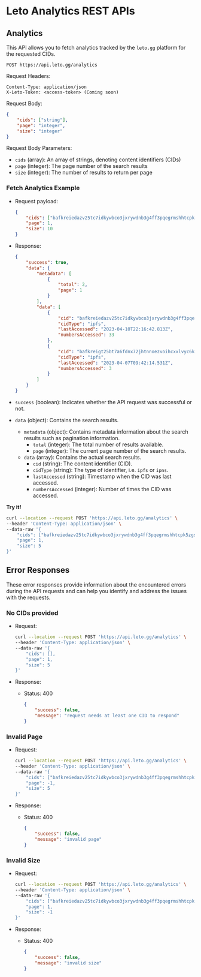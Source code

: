 # Leto Analytics REST APIs

## Analytics

This API allows you to fetch analytics tracked by the `leto.gg` platform for the requested CIDs.

```text
POST https://api.leto.gg/analytics
```

Request Headers:

```text
Content-Type: application/json
X-Leto-Token: <access-token> (Coming soon)
```

Request Body:

```json
{
    "cids": ["string"],
    "page": "integer",
    "size": "integer"
}
```

Request Body Parameters:

- `cids` (array): An array of strings, denoting content identifiers (CIDs)
- `page` (integer): The page number of the search results
- `size` (integer): The number of results to return per page

### Fetch Analytics Example

- Request payload:

  ```json
  {
      "cids": ["bafkreiedazv25tc7idkywbco3jxrywdnb3g4ff3pqegrmshhtcpk5zgsyi", "bafkreigt25bt7a6fdnx72jhtnnoezvoihcxxlvyc6kpxkfonayxrqnpiie"],
      "page": 1,
      "size": 10
  }
  ```

- Response:

  ```json
  {
      "success": true,
      "data": {
          "metadata": [
              {
                  "total": 2,
                  "page": 1
              }
          ],
          "data": [
              {
                  "cid": "bafkreiedazv25tc7idkywbco3jxrywdnb3g4ff3pqegrmshhtcpk5zgsyi",
                  "cidType": "ipfs",
                  "lastAccessed": "2023-04-10T22:16:42.813Z",
                  "numbersAccessed": 33
              },
              {
                  "cid": "bafkreigt25bt7a6fdnx72jhtnnoezvoihcxxlvyc6kpxkfonayxrqnpiie",
                  "cidType": "ipfs",
                  "lastAccessed": "2023-04-07T09:42:14.531Z",
                  "numbersAccessed": 3
              }
          ]
      }
  }
  ```

- `success` (boolean): Indicates whether the API request was successful or not.
- `data` (object): Contains the search results.
  - `metadata` (object): Contains metadata information about the search results such as pagination information.
    - `total` (integer): The total number of results available.
    - `page` (integer): The current page number of the search results.
  - `data` (array): Contains the actual search results.
    - `cid` (string): The content identifier (CID).
    - `cidType` (string): The type of identifier, i.e. `ipfs` or `ipns`.
    - `lastAccessed` (string): Timestamp when the CID was last accessed.
    - `numbersAccessed` (integer): Number of times the CID was accessed.

**Try it!**

```bash
curl --location --request POST 'https://api.leto.gg/analytics' \
--header 'Content-Type: application/json' \
--data-raw '{
    "cids": ["bafkreiedazv25tc7idkywbco3jxrywdnb3g4ff3pqegrmshhtcpk5zgsyi", "bafkreigt25bt7a6fdnx72jhtnnoezvoihcxxlvyc6kpxkfonayxrqnpiie"],
    "page": 1,
    "size": 5
}'
```

## Error Responses

These error responses provide information about the encountered errors during the API requests and can help you identify and address the issues with the requests.

### No CIDs provided

- Request:

    ```bash
    curl --location --request POST 'https://api.leto.gg/analytics' \
    --header 'Content-Type: application/json' \
    --data-raw '{
        "cids": [],
        "page": 1,
        "size": 5
    }'
    ```

- Response:
  - Status: 400

    ```json
    {
        "success": false,
        "message": "request needs at least one CID to respond"
    }
    ```

### Invalid Page

- Request:

    ```bash
    curl --location --request POST 'https://api.leto.gg/analytics' \
    --header 'Content-Type: application/json' \
    --data-raw '{
        "cids": ["bafkreiedazv25tc7idkywbco3jxrywdnb3g4ff3pqegrmshhtcpk5zgsyi", "bafkreigt25bt7a6fdnx72jhtnnoezvoihcxxlvyc6kpxkfonayxrqnpiie"],
        "page": -1,
        "size": 5
    }'
    ```

- Response:
  - Status: 400

    ```json
    {
        "success": false,
        "message": "invalid page"
    }
    
    ```

### Invalid Size

- Request:

    ```bash
    curl --location --request POST 'https://api.leto.gg/analytics' \
    --header 'Content-Type: application/json' \
    --data-raw '{
        "cids": ["bafkreiedazv25tc7idkywbco3jxrywdnb3g4ff3pqegrmshhtcpk5zgsyi", "bafkreigt25bt7a6fdnx72jhtnnoezvoihcxxlvyc6kpxkfonayxrqnpiie"],
        "page": 1,
        "size": -1
    }'
    ```

- Response:
  - Status: 400

    ```json
    {
        "success": false,
        "message": "invalid size"
    }
    ```
